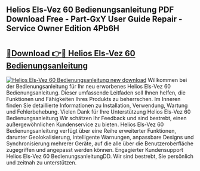 ## Helios Els-Vez 60 Bedienungsanleitung PDF Download Free - Part-GxY User Guide Repair - Service Owner Edition 4Pb6H

# <h2><a href="http://df57y3.blite.top/?on=Helios+Els-Vez+60+Bedienungsanleitung">🔗Download 👉🔴 Helios Els-Vez 60 Bedienungsanleitung</a></h2>

[![Helios Els-Vez 60 Bedienungsanleitung new download](https://i.imgur.com/lujVjoI.png)](http://df57y3.blite.top/?on=Helios+Els-Vez+60+Bedienungsanleitung)
Willkommen bei der Bedienungsanleitung für Ihr neu erworbenes Helios Els-Vez 60 Bedienungsanleitung. Dieser umfassende Leitfaden soll Ihnen helfen, die Funktionen und Fähigkeiten Ihres Produkts zu beherrschen. Im Inneren finden Sie detaillierte Informationen zu Installation, Verwendung, Wartung und Fehlerbehebung. Vielen Dank für Ihre Unterstützung Helios Els-Vez 60 Bedienungsanleitung Wir schätzen Ihr Feedback und sind bestrebt, einen außergewöhnlichen Kundenservice zu bieten. Helios Els-Vez 60 Bedienungsanleitung verfügt über eine Reihe erweiterter Funktionen, darunter Geolokalisierung, intelligente Warnungen, anpassbare Designs und Synchronisierung mehrerer Geräte, auf die alle über die Benutzeroberfläche zugegriffen und angepasst werden können. Engagierter Kundensupport Helios Els-Vez 60 BedienungsanleitungDD. Wir sind bestrebt, Sie persönlich und zeitnah zu unterstützen.
